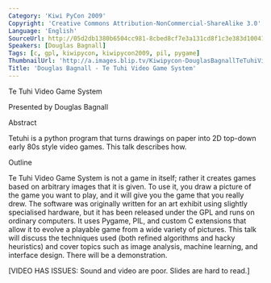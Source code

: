 ```yaml
---
Category: 'Kiwi PyCon 2009'
Copyright: 'Creative Commons Attribution-NonCommercial-ShareAlike 3.0'
Language: 'English'
SourceUrl: http://05d2db1380b6504cc981-8cbed8cf7e3a131cd8f1c3e383d10041.r93.cf2.rackcdn.com/kiwi-pycon-2009/111_douglas-bagnall-te-tuhi-video-game-system.flv
Speakers: [Douglas Bagnall]
Tags: [c, gpl, kiwipycon, kiwipycon2009, pil, pygame]
ThumbnailUrl: 'http://a.images.blip.tv/Kiwipycon-DouglasBagnallTeTuhiVideoGameSystem481-359.jpg'
Title: 'Douglas Bagnall - Te Tuhi Video Game System'
---
```

Te Tuhi Video Game System

Presented by Douglas Bagnall

Abstract

Tetuhi is a python program that turns drawings on paper into 2D top-down early
80s style video games. This talk describes how.

Outline

Te Tuhi Video Game System is not a game in itself; rather it creates games
based on arbitrary images that it is given. To use it, you draw a picture of
the game you want to play, and it will give you the game that you really drew.
The software was originally written for an art exhibit using slightly
specialised hardware, but it has been released under the GPL and runs on
ordinary computers. It uses Pygame, PIL, and custom C extensions that allow it
to evolve a playable game from a wide variety of pictures. This talk will
discuss the techniques used (both refined algorithms and hacky heuristics) and
cover topics such as image analysis, machine learning, and interface design.
There will be a demonstration.

[VIDEO HAS ISSUES: Sound and video are poor. Slides are hard to read.]
